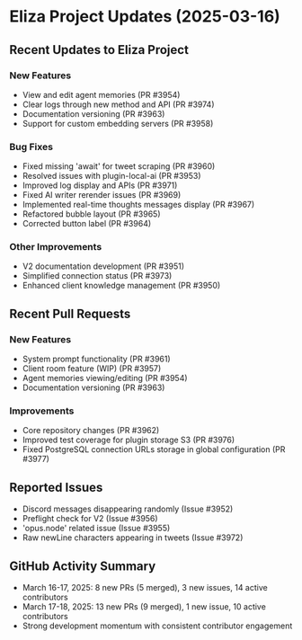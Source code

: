 # Eliza Project Updates (2025-03-16)

## Recent Updates to Eliza Project

### New Features
- View and edit agent memories (PR #3954)
- Clear logs through new method and API (PR #3974)
- Documentation versioning (PR #3963)
- Support for custom embedding servers (PR #3958)

### Bug Fixes
- Fixed missing 'await' for tweet scraping (PR #3960)
- Resolved issues with plugin-local-ai (PR #3953)
- Improved log display and APIs (PR #3971)
- Fixed AI writer rerender issues (PR #3969)
- Implemented real-time thoughts messages display (PR #3967)
- Refactored bubble layout (PR #3965)
- Corrected button label (PR #3964)

### Other Improvements
- V2 documentation development (PR #3951)
- Simplified connection status (PR #3973)
- Enhanced client knowledge management (PR #3950)

## Recent Pull Requests

### New Features
- System prompt functionality (PR #3961)
- Client room feature (WIP) (PR #3957)
- Agent memories viewing/editing (PR #3954)
- Documentation versioning (PR #3963)

### Improvements
- Core repository changes (PR #3962)
- Improved test coverage for plugin storage S3 (PR #3976)
- Fixed PostgreSQL connection URLs storage in global configuration (PR #3977)

## Reported Issues
- Discord messages disappearing randomly (Issue #3952)
- Preflight check for V2 (Issue #3956)
- 'opus.node' related issue (Issue #3955)
- Raw newLine characters appearing in tweets (Issue #3972)

## GitHub Activity Summary
- March 16-17, 2025: 8 new PRs (5 merged), 3 new issues, 14 active contributors
- March 17-18, 2025: 13 new PRs (9 merged), 1 new issue, 10 active contributors
- Strong development momentum with consistent contributor engagement